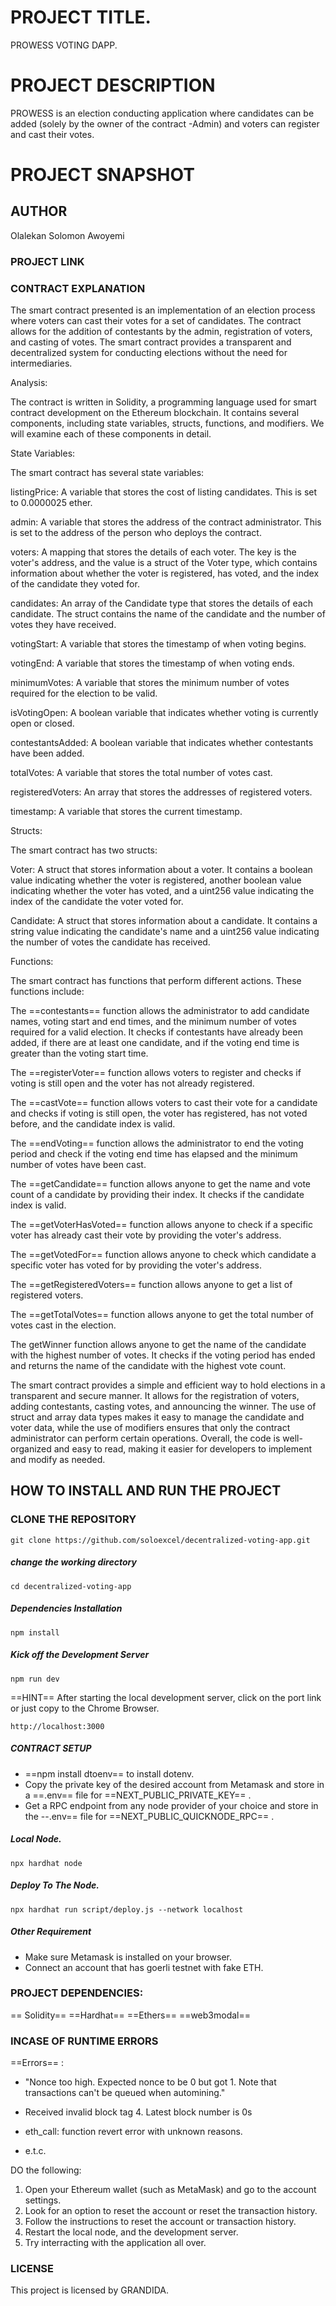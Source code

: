 # PROJECT TITLE. 
PROWESS VOTING DAPP.

# PROJECT DESCRIPTION
PROWESS is an election conducting application where candidates can be added (solely by the owner of the contract -Admin) and voters can register and cast their votes. 

# PROJECT SNAPSHOT


## AUTHOR
Olalekan Solomon Awoyemi

### PROJECT LINK

### CONTRACT EXPLANATION
The smart contract presented is an implementation of an election process where voters can cast their votes for a set of candidates. The contract allows for the addition of contestants by the admin, registration of voters, and casting of votes. The smart contract provides a transparent and decentralized system for conducting elections without the need for intermediaries.

Analysis:

The contract is written in Solidity, a programming language used for smart contract development on the Ethereum blockchain. It contains several components, including state variables, structs, functions, and modifiers. We will examine each of these components in detail.

State Variables:

The smart contract has several state variables:

listingPrice: A variable that stores the cost of listing candidates. This is set to 0.0000025 ether.

admin: A variable that stores the address of the contract administrator. This is set to the address of the person who deploys the contract.

voters: A mapping that stores the details of each voter. The key is the voter's address, and the value is a struct of the Voter type, which contains information about whether the voter is registered, has voted, and the index of the candidate they voted for.

candidates: An array of the Candidate type that stores the details of each candidate. The struct contains the name of the candidate and the number of votes they have received.

votingStart: A variable that stores the timestamp of when voting begins.

votingEnd: A variable that stores the timestamp of when voting ends.

minimumVotes: A variable that stores the minimum number of votes required for the election to be valid.

isVotingOpen: A boolean variable that indicates whether voting is currently open or closed.

contestantsAdded: A boolean variable that indicates whether contestants have been added.

totalVotes: A variable that stores the total number of votes cast.

registeredVoters: An array that stores the addresses of registered voters.

timestamp: A variable that stores the current timestamp.

Structs:

The smart contract has two structs:

Voter: A struct that stores information about a voter. It contains a boolean value indicating whether the voter is registered, another boolean value indicating whether the voter has voted, and a uint256 value indicating the index of the candidate the voter voted for.

Candidate: A struct that stores information about a candidate. It contains a string value indicating the candidate's name and a uint256 value indicating the number of votes the candidate has received.


Functions:

The smart contract has functions that perform different actions. These functions include:

The ==contestants== function allows the administrator to add candidate names, voting start and end times, and the minimum number of votes required for a valid election. It checks if contestants have already been added, if there are at least one candidate, and if the voting end time is greater than the voting start time.

The ==registerVoter== function allows voters to register and checks if voting is still open and the voter has not already registered.

The ==castVote== function allows voters to cast their vote for a candidate and checks if voting is still open, the voter has registered, has not voted before, and the candidate index is valid.

The ==endVoting== function allows the administrator to end the voting period and check if the voting end time has elapsed and the minimum number of votes have been cast.

The ==getCandidate== function allows anyone to get the name and vote count of a candidate by providing their index. It checks if the candidate index is valid.

The ==getVoterHasVoted== function allows anyone to check if a specific voter has already cast their vote by providing the voter's address.

The ==getVotedFor== function allows anyone to check which candidate a specific voter has voted for by providing the voter's address.

The ==getRegisteredVoters== function allows anyone to get a list of registered voters.

The ==getTotalVotes== function allows anyone to get the total number of votes cast in the election.

The getWinner function allows anyone to get the name of the candidate with the highest number of votes. It checks if the voting period has ended and returns the name of the candidate with the highest vote count.



The smart contract provides a simple and efficient way to hold elections in a transparent and secure manner. It allows for the registration of voters, adding contestants, casting votes, and announcing the winner. The use of struct and array data types makes it easy to manage the candidate and voter data, while the use of modifiers ensures that only the contract administrator can perform certain operations. Overall, the code is well-organized and easy to read, making it easier for developers to implement and modify as needed.





## HOW TO INSTALL AND RUN THE PROJECT
### CLONE THE REPOSITORY

```shell
git clone https://github.com/soloexcel/decentralized-voting-app.git
```

##### change the working directory
```shell
cd decentralized-voting-app
```

##### Dependencies Installation
```shell
npm install
```

##### Kick off the Development Server
```shell
npm run dev
```
==HINT== After starting the local development server,  click on the port link or just copy to the Chrome Browser.

```shell
http://localhost:3000
```

##### CONTRACT SETUP
- ==npm install dtoenv== to install dotenv.
- Copy the private key of the desired account from Metamask and store in a ==.env== file for ==NEXT_PUBLIC_PRIVATE_KEY== .
- Get a RPC endpoint from any node provider of your choice and store in the --.env== file for ==NEXT_PUBLIC_QUICKNODE_RPC== .

##### Local Node.
```shell
npx hardhat node
```
##### Deploy To The Node.
```shell
npx hardhat run script/deploy.js --network localhost
```

##### Other Requirement
- Make sure Metamask is installed on your browser.
- Connect an account that has goerli testnet with fake ETH.

### PROJECT DEPENDENCIES:
== Solidity== ==Hardhat== ==Ethers== ==web3modal==

### INCASE OF RUNTIME ERRORS 
==Errors== : 
- "Nonce too high. Expected nonce to be 0 but got 1. Note that transactions can't be queued when automining."

- Received invalid block tag 4. Latest block number is 0s

- eth_call: function revert error with unknown reasons.

- e.t.c.

 DO the following:

 1. Open your Ethereum wallet (such as MetaMask) and go to the account settings.
 2. Look for an option to reset the account or reset the transaction history.
 3. Follow the instructions to reset the account or transaction history.
 4. Restart the local node, and the development server.
 5. Try interracting with the application all over.





### LICENSE
This project is licensed by GRANDIDA. 

